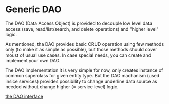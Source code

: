 # Generic DAO #

The DAO (Data Access Object) is provided to decouple low level data access (save, read/list/search, and delete operations) and "higher level" logic.

As mentioned, tha DAO provides basic CRUD operation using few methods only (to make it as simple as possible), but those methods should cover moust of usual use cases. In case special needs, you can create and implement your own DAO.

The DAO implementation it is very simple for now, only creates instance of common superclass for given entity type. But the DAO machanism (used insice services) provides possibility to change underline data source as needed without change higher (= service level) logic.

[the DAO interface](http://code.google.com/p/fishear/source/browse/fishear-data/src/main/java/net/fishear/data/generic/dao/GenericDaoI.java)